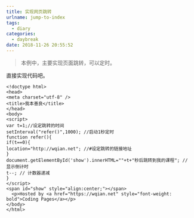 ```yaml
---
title: 实现网页跳转
urlname: jump-to-index
tags:
  - diary
categories:
  - daybreak
date: 2018-11-26 20:55:52
---
```

<!-- Hexo daybreak git vb.net 健康 博客设置 网络日志 软件列表 魔法书签 -->
<!--![图]() -->
<!--[]() -->

> 本例中，主要实现页面跳转，可以定时。

<!-- more -->
直接实现代码吧。

```
<!doctype html>
<head>
<meta charset="utf-8" />
<title>我本善良</title>
</head>
<body>
<script>
var t=1;//设定跳转的时间
setInterval("refer()",1000); //启动1秒定时
function refer(){
if(t==0){
location="http://wqian.net"; //#设定跳转的链接地址
}
document.getElementById('show').innerHTML=""+t+"秒后跳转到我的课程"; // 显示倒计时
t--; // 计数器递减
}
</script>
<span id="show" style="align:center;"></span>
  <p>Hosted by <a href="https://wqian.net" style="font-weight: bold">Coding Pages</a></p>
</body>
</html>
```

